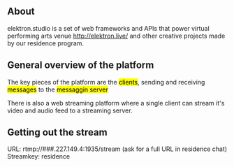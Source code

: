 ## About

elektron.studio is a set of web frameworks and APIs that power virtual performing arts venue http://elektron.live/ and other creative projects made by our residence program.

## General overview of the platform

The key pieces of the platform are the <mark>clients</mark>, sending and receiving <mark>messages</mark> to the <mark>messaggin server</mark>

There is also a web streaming platform where a single client can stream it's video and audio feed to a streaming server.

## Getting out the stream

URL: rtmp://###.227.149.4:1935/stream (ask for a full URL in residence chat)
Streamkey: residence 
